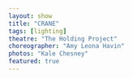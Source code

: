 ```yaml
---
layout: show
title: "CRANE"
tags: [lighting]
theatre: "The Holding Project"
choreographer: "Amy Leona Havin"
photos: "Kale Chesney" 
featured: true
---
```

